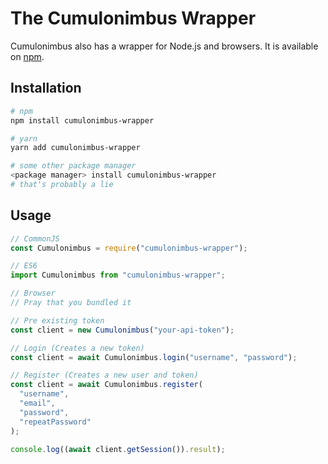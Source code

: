 # The Cumulonimbus Wrapper

Cumulonimbus also has a wrapper for Node.js and browsers. It is available on [npm](https://npmjs.com/package/cumulonimbus-wrapper).

## Installation

```bash
# npm
npm install cumulonimbus-wrapper

# yarn
yarn add cumulonimbus-wrapper

# some other package manager
<package manager> install cumulonimbus-wrapper
# that's probably a lie
```

## Usage

```js
// CommonJS
const Cumulonimbus = require("cumulonimbus-wrapper");

// ES6
import Cumulonimbus from "cumulonimbus-wrapper";

// Browser
// Pray that you bundled it

// Pre existing token
const client = new Cumulonimbus("your-api-token");

// Login (Creates a new token)
const client = await Cumulonimbus.login("username", "password");

// Register (Creates a new user and token)
const client = await Cumulonimbus.register(
  "username",
  "email",
  "password",
  "repeatPassword"
);

console.log((await client.getSession()).result);
```
